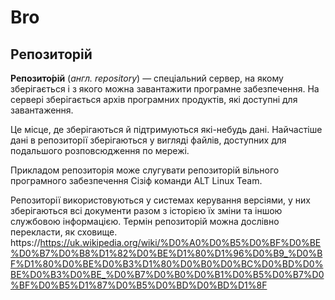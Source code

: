 # Bro
## Репозиторій
**Репозито́рій** (*англ. repository*) — спеціальний сервер, на якому зберігається і з якого можна завантажити програмне забезпечення. На сервері зберігається архів програмних продуктів, які доступні для завантаження.

Це місце, де зберігаються й підтримуються які-небудь дані. Найчастіше дані в репозиторії зберігаються у вигляді файлів, доступних для подальшого розповсюдження по мережі.

Прикладом репозиторія може слугувати репозиторій вільного програмного забезпечення Сізіф команди ALT Linux Team.

Репозиторії використовуються у системах керування версіями, у них зберігаються всі документи разом з історією їх зміни та іншою службовою інформацією. Термін репозиторій можна дослівно перекласти, як сховище.
https://https://uk.wikipedia.org/wiki/%D0%A0%D0%B5%D0%BF%D0%BE%D0%B7%D0%B8%D1%82%D0%BE%D1%80%D1%96%D0%B9_%D0%BF%D1%80%D0%BE%D0%B3%D1%80%D0%B0%D0%BC%D0%BD%D0%BE%D0%B3%D0%BE_%D0%B7%D0%B0%D0%B1%D0%B5%D0%B7%D0%BF%D0%B5%D1%87%D0%B5%D0%BD%D0%BD%D1%8F
